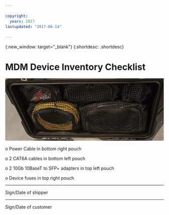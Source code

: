 ```yaml
---

copyright:
  years: 2017
lastupdated: "2017-06-14"

---
```

{:new_window: target="_blank"}
{:shortdesc: .shortdesc}

# MDM Device Inventory Checklist


![MDM Device Inventory](/images/MDMDeviceInventory.png)

o	Power Cable in bottom right pouch

o	2 CAT6A cables in bottom left pouch

o	2 10Gb 10BaseT to SFP+ adapters in top left pouch

o	Device fuses in top right pouch









________________________________________________________________ 
Sign/Date of shipper


________________________________________________________________ 
Sign/Date of customer
